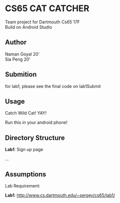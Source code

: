 # CS65 CAT CATCHER

Team project for Dartmouth Cs65 17F <br>
Build on Android Studio

## Author
Naman Goyal 20'<br>
Sia Peng 20'

## Submition

for lab1, please see the final code on lab1Submit


## Usage

Catch Wild Cat! YAY! 

Run this in your android phone!

## Directory Structure

**Lab1**: Sign up page

...

## Assumptions
Lab Requirement:

**Lab1**: http://www.cs.dartmouth.edu/~sergey/cs65/lab1/
